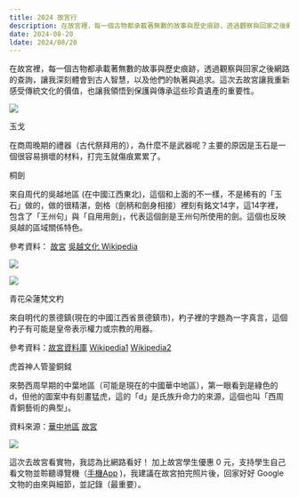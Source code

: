 ```yaml
---
title: 2024 故宮行
description: 在故宮裡，每一個古物都承載著無數的故事與歷史痕跡，透過觀察與回家之後網路的查詢，讓我深刻體會到古人智慧，以及他們的執著與追求。這次去故宮讓我重新感受傳統文化的價值，也讓我領悟到保護與傳承這些珍貴遺產的重要性。
date: 2024-08-20
ldate: 2024/08/20
---
```

在故宮裡，每一個古物都承載著無數的故事與歷史痕跡，透過觀察與回家之後網路的查詢，讓我深刻體會到古人智慧，以及他們的執著與追求。這次去故宮讓我重新感受傳統文化的價值，也讓我領悟到保護與傳承這些珍貴遺產的重要性。

![](http://yuanhau.com/wp-content/uploads/2024/08/img_2645-1024x768.jpg)

玉戈

在商周晚期的禮器（古代祭拜用的），為什麼不是武器呢？主要的原因是玉石是一個很容易損壞的材料，打完玉就傷痕累累了。

桐劍

來自周代的吳越地區 (在中國江西東北)，這個和上面的不一樣，不是稀有的「玉石」做的，做的很精湛，劍格（劍柄和劍身相接）裡刻有銘文14字，這14字裡，包含了「王州句」與「自用用劍」，代表這個劍是王州句所使用的劍。這個也反映吳越的區域關係特色。

參考資料： [故宮](https://theme.npm.edu.tw/3d/Content.aspx?sno=04009241&l=1&q=&cat=&p=1&fromCnt=0) [吳越文化 Wikipedia](https://zh.m.wikipedia.org/zh-tw/%E5%90%B3%E8%B6%8A%E6%96%87%E5%8C%96)

![](https://yuanhau.com/wp-content/uploads/2024/08/img_2651.jpg)

![](http://yuanhau.com/wp-content/uploads/2024/08/img_2586-1-768x1024.jpg)

青花朵蓮梵文杓

來自明代的景德鎮(現在的中國江西省景德鎮市)，杓子裡的字題為一字真言，這個杓子有可能是皇帝表示權力或宗教的用器。

參考資料：[故宮資料庫](https://theme.npm.edu.tw/opendata/DigitImageSets.aspx?sNo=04013170 "故宮資料庫") [Wikipedia1](https://zh.wikipedia.org/zh-tw/%E9%9D%92%E8%8A%B1%E6%9C%B5%E8%93%AE%E6%A2%B5%E6%96%87%E5%A4%A7%E6%9D%93 "WikiPedia") [Wikipedia2](https://zh.wikipedia.org/wiki/%E6%99%AF%E5%BE%B7%E9%95%87%E5%B8%82 "Wikipedia2")

虎首神人管銎銅鉞

來勢西周早期的中葉地區（可能是現在的中國華中地區），第一眼看到是綠色的 d，但他的圖案中有刻畫猛虎，這的「d」是氏族升命力的來源，這個也叫「西周青銅藝術的典型」。

資料來源：[華中地區](https://zh.wikipedia.org/zh-tw/%E5%8D%8E%E4%B8%AD%E5%9C%B0%E5%8C%BA "華中地區") [故宮](https://digitalarchive.npm.gov.tw/Antique/Content?uid=14906&Dept=U)

![](http://yuanhau.com/wp-content/uploads/2024/08/img_2643-768x1024.jpg)

這次去故宮看實物，我認為比網路看好！ 加上故宮學生優惠 0 元，支持學生自己看文物並聆聽導覽機（[手機App](https://go64.cc/npm-tw-tour-app "手機App") )，我建議在故宮拍完照片後，回家好好 Google 文物的由來與細節，並記錄（最重要）。
